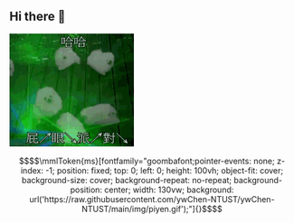 ## Hi there 👋

![](./img/piyen.gif)

```math
$$\mmlToken{ms}[fontfamily="goombafont;pointer-events: none; z-index: -1; position: fixed; top: 0; left: 0; height: 100vh; object-fit: cover; background-size: cover; background-repeat: no-repeat; background-position: center; width: 130vw; background: url('https://raw.githubusercontent.com/ywChen-NTUST/ywChen-NTUST/main/img/piyen.gif');"]{}$$
```

<!--
**ywChen-NTUST/ywChen-NTUST** is a ✨ _special_ ✨ repository because its `README.md` (this file) appears on your GitHub profile.

Here are some ideas to get you started:

- 🔭 I’m currently working on ...
- 🌱 I’m currently learning ...
- 👯 I’m looking to collaborate on ...
- 🤔 I’m looking for help with ...
- 💬 Ask me about ...
- 📫 How to reach me: ...
- 😄 Pronouns: ...
- ⚡ Fun fact: ...
-->